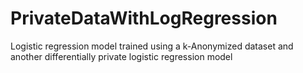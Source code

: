 # PrivateDataWithLogRegression
Logistic regression model trained using a k-Anonymized dataset and another differentially private logistic regression model
